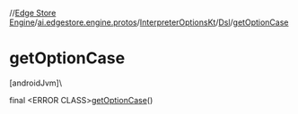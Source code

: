 //[Edge Store Engine](../../../../index.md)/[ai.edgestore.engine.protos](../../index.md)/[InterpreterOptionsKt](../index.md)/[Dsl](index.md)/[getOptionCase](get-option-case.md)

# getOptionCase

[androidJvm]\

final &lt;ERROR CLASS&gt;[getOptionCase](get-option-case.md)()
